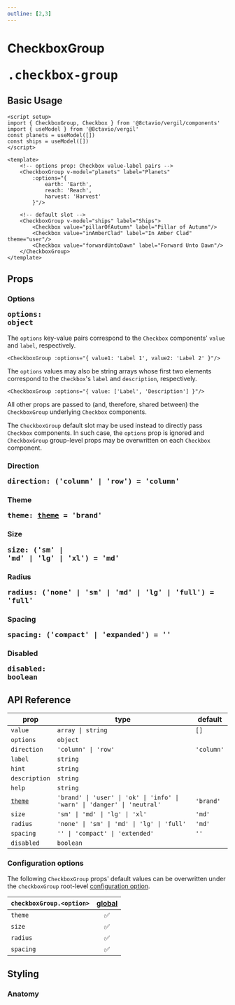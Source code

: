 ```yaml
---
outline: [2,3]
---
```


# CheckboxGroup <Badge><pre>.checkbox-group</pre></Badge>

<script setup>
import { CheckboxGroup, Checkbox } from '@8ctavio/vergil/components'
</script>

## Basic Usage

```vue
<script setup>
import { CheckboxGroup, Checkbox } from '@8ctavio/vergil/components'
import { useModel } from '@8ctavio/vergil'
const planets = useModel([])
const ships = useModel([])
</script>

<template>
    <!-- options prop: Checkbox value-label pairs -->
    <CheckboxGroup v-model="planets" label="Planets"
        :options="{
            earth: 'Earth',
            reach: 'Reach',
            harvest: 'Harvest'
        }"/>

    <!-- default slot -->
    <CheckboxGroup v-model="ships" label="Ships">
        <Checkbox value="pillarOfAutumn" label="Pillar of Autumn"/>
        <Checkbox value="inAmberClad" label="In Amber Clad" theme="user"/>
        <Checkbox value="forwardUntoDawn" label="Forward Unto Dawn"/>
    </CheckboxGroup>
</template>
```
<Demo>
    <CheckboxGroup label="Planets"
        :options="{
            earth: 'Earth',
            reach: 'Reach',
            harvest: 'Harvest'
        }"/>
    <CheckboxGroup label="Ships">
        <Checkbox value="pillarOfAutumn" label="Pillar of Autumn"/>
        <Checkbox value="inAmberClad" label="In Amber Clad" theme="user"/>
        <Checkbox value="forwardUntoDawn" label="Forward Unto Dawn"/>
    </CheckboxGroup>
</Demo>

## Props

### Options <Badge><pre>options: object</pre></Badge>

The `options` key-value pairs correspond to the `Checkbox` components' `value` and `label`, respectively.

```vue
<CheckboxGroup :options="{ value1: 'Label 1', value2: 'Label 2' }"/>
```

The `options` values may also be string arrays whose first two elements correspond to the `Checkbox`'s `label` and `description`, respectively.

```vue
<CheckboxGroup :options="{ value: ['Label', 'Description'] }"/>
```

<Demo>
    <CheckboxGroup
        :options="{
            value1: ['Label 1', 'Description 1'],
            value2: ['Label 2', 'Description 2'],
        }"/>
</Demo>

All other props are passed to (and, therefore, shared between) the `CheckboxGroup` underlying `Checkbox` components.

The `CheckboxGroup` default slot may be used instead to directly pass `Checkbox` components. In such case, the `options` prop is ignored and `CheckboxGroup` group-level props may be overwritten on each `Checkbox` component.

### Direction <Badge><pre>direction: ('column' | 'row') = 'column'</pre></Badge>

<Demo>
    <div class="col center">
        <CheckboxGroup :options="['Label 1', 'Label 2']" direction="column" label="Column"/>
        <CheckboxGroup :options="['Label 1', 'Label 2']" direction="row" label="Row"/>
    </div>
</Demo>

### Theme <Badge><pre>theme: [theme](/theme#the-theme-prop) = 'brand'</pre></Badge>

<Demo>
    <CheckboxGroup :value="[0]" theme="brand" :options="['Brand 1', 'Brand 2']" label="Brand"/>
    <CheckboxGroup :value="[0]" theme="user" :options="['User 1', 'User 2']" label="User"/>
    <CheckboxGroup :value="[0]" theme="ok" :options="['Ok 1', 'Ok 2']" label="Ok"/>
    <CheckboxGroup :value="[0]" theme="info" :options="['Info 1', 'Info 2']" label="Info"/>
    <CheckboxGroup :value="[0]" theme="warn" :options="['Warn 1', 'Warn 2']" label="Warn"/>
    <CheckboxGroup :value="[0]" theme="danger" :options="['Danger 1', 'Danger 2']" label="Danger"/>
    <CheckboxGroup :value="[0]" theme="neutral" :options="['Neutral 1', 'Neutral 2']" label="Neutral"/>
</Demo>

### Size <Badge><pre>size: ('sm' | 'md' | 'lg' | 'xl') = 'md'</pre></Badge>

<Demo>
    <CheckboxGroup :value="[0]" size="sm" :options="['Small 1', 'Small 2']" label="Small"/>
    <CheckboxGroup :value="[0]" size="md" :options="['Medium 1', 'Medium 2']" label="Medium"/>
    <CheckboxGroup :value="[0]" size="lg" :options="['Large 1', 'Large 2']" label="Large"/>
    <CheckboxGroup :value="[0]" size="xl" :options="['Extra Large 1', 'Extra Large 2']" label="Extra Large"/>
</Demo>

### Radius <Badge><pre>radius: ('none' | 'sm' | 'md' | 'lg' | 'full') = 'full'</pre></Badge>

<Demo>
    <CheckboxGroup :value="[0]" radius="none" :options="['None 1', 'None 2']" label="None"/>
    <CheckboxGroup :value="[0]" radius="sm" :options="['Small 1', 'Small 2']" label="Small"/>
    <CheckboxGroup :value="[0]" radius="md" :options="['Medium 1', 'Medium 2']" label="Medium"/>
    <CheckboxGroup :value="[0]" radius="lg" :options="['Large 1', 'Large 2']" label="Large"/>
    <CheckboxGroup :value="[0]" radius="full" :options="['Full 1', 'Full 2']" label="Full"/>
</Demo>

### Spacing <Badge><pre>spacing: ('compact' | 'expanded') = ''</pre></Badge>

<Demo>
    <div class="col">
        <div class="row center">
            <CheckboxGroup :value="[0]" :options="['SM Compact 1', 'SM Compact 2']" label="SM Compact" size="sm" spacing="compact"/>
            <CheckboxGroup :value="[0]" :options="['SM Default 1', 'SM Default 2']" label="SM Default" size="sm"/>
            <CheckboxGroup :value="[0]" :options="['SM Expanded 1', 'SM Expanded 2']" label="SM Expanded" size="sm" spacing="expanded"/>
        </div>
        <div class="row center">
            <CheckboxGroup :value="[0]" :options="['MD Compact 1', 'MD Compact 2']" label="MD Compact" size="md" spacing="compact"/>
            <CheckboxGroup :value="[0]" :options="['MD Default 1', 'MD Default 2']" label="MD Default" size="md"/>
            <CheckboxGroup :value="[0]" :options="['MD Expanded 1', 'MD Expanded 2']" label="MD Expanded" size="md" spacing="expanded"/>
        </div>
        <div class="row center">
            <CheckboxGroup :value="[0]" :options="['LG Compact 1', 'LG Compact 2']" label="LG Compact" size="lg" spacing="compact"/>
            <CheckboxGroup :value="[0]" :options="['LG Default 1', 'LG Default 2']" label="LG Default" size="lg"/>
            <CheckboxGroup :value="[0]" :options="['LG Expanded 1', 'LG Expanded 2']" label="LG Expanded" size="lg" spacing="expanded"/>
        </div>
        <div class="row center">
            <CheckboxGroup :value="[0]" :options="['XL Compact 1', 'XL Compact 2']" label="XL Compact" size="xl" spacing="compact"/>
            <CheckboxGroup :value="[0]" :options="['XL Default 1', 'XL Default 2']" label="XL Default" size="xl"/>
            <CheckboxGroup :value="[0]" :options="['XL Expanded 1', 'XL Expanded 2']" label="XL Expanded" size="xl" spacing="expanded"/>
        </div>
    </div>
</Demo>

### Disabled <Badge><pre>disabled: boolean</pre></Badge>

<Demo>
    <CheckboxGroup :value="[0]" :options="['Disabled', 'Disabled']" label="Disabled" disabled/>
</Demo>

<style>
    .fixed-width{
        width: 150px;
    }
</style>

## API Reference

| prop | type | default |
| ---- | ---- | ------- |
| `value` | `array \| string` | `[]` |
| `options` | `object` | |
| `direction` | `'column' \| 'row'` | `'column'` |
| `label` | `string` | |
| `hint` | `string` | |
| `description` | `string` | |
| `help` | `string` | |
| [`theme`](/theme#the-theme-prop) | `'brand' \| 'user' \| 'ok' \| 'info' \| 'warn' \| 'danger' \| 'neutral'` | `'brand'` |
| `size` | `'sm' \| 'md' \| 'lg' \| 'xl'` | `'md'` |
| `radius` | `'none' \| 'sm' \| 'md' \| 'lg' \| 'full'` | `'md'` |
| `spacing` | `'' \| 'compact' \| 'extended'` | `''` |
| `disabled` | `boolean` | |

### Configuration options

The following `CheckboxGroup` props' default values can be overwritten under the `checkboxGroup` root-level [configuration option](/configuration).

| `checkboxGroup.<option>` | [global](/configuration#global-configuration) |
| -------------- | :---: |
| `theme` | ✅ |
| `size` | ✅ |
| `radius` | ✅ |
| `spacing` | ✅ |

## Styling

### Anatomy

<Demo>
    <Anatomy tag="div" classes="form-field checkbox-group">
        <Anatomy tag="div" classes="form-field-label-wrapper">
            <Anatomy tag="label" classes="form-field-label"/>
            <Anatomy tag="span" classes="form-field-hint"/>
        </Anatomy>
        <Anatomy tag="p" classes="form-field-details form-field-description"/>
        <Anatomy tag="div" classes="checkbox-group-wrapper">
            <Anatomy tag="slot #default">
                <Anatomy tag='Checkbox v-for="(label,value) in options"'/>
            </Anatomy>
        </Anatomy>
        <Anatomy tag="p" classes="form-field-details form-field-help"/>
    </Anatomy>
</Demo>